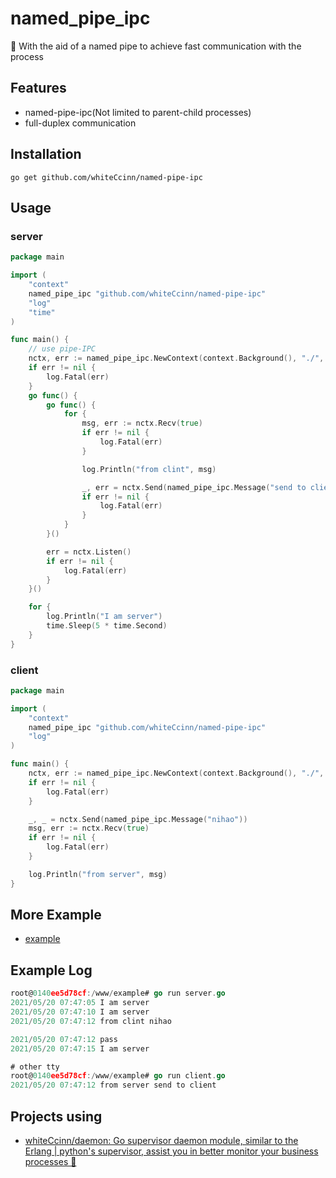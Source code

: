 # named_pipe_ipc
🚀 With the aid of a named pipe to achieve fast communication with the process

## Features

- named-pipe-ipc(Not limited to parent-child processes)
- full-duplex communication

## Installation

```shell
go get github.com/whiteCcinn/named-pipe-ipc
```

## Usage

### server

```go
package main

import (
	"context"
	named_pipe_ipc "github.com/whiteCcinn/named-pipe-ipc"
	"log"
	"time"
)

func main() {
	// use pipe-IPC
	nctx, err := named_pipe_ipc.NewContext(context.Background(), "./", named_pipe_ipc.S)
	if err != nil {
		log.Fatal(err)
	}
	go func() {
		go func() {
			for {
				msg, err := nctx.Recv(true)
				if err != nil {
					log.Fatal(err)
				}

				log.Println("from clint", msg)

				_, err = nctx.Send(named_pipe_ipc.Message("send to client\n"))
				if err != nil {
					log.Fatal(err)
				}
			}
		}()

		err = nctx.Listen()
		if err != nil {
			log.Fatal(err)
		}
	}()

	for {
		log.Println("I am server")
		time.Sleep(5 * time.Second)
	}
}

```

### client

```go
package main

import (
	"context"
	named_pipe_ipc "github.com/whiteCcinn/named-pipe-ipc"
	"log"
)

func main() {
	nctx, err := named_pipe_ipc.NewContext(context.Background(), "./", named_pipe_ipc.C)
	if err != nil {
		log.Fatal(err)
	}

	_, _ = nctx.Send(named_pipe_ipc.Message("nihao"))
	msg, err := nctx.Recv(true)
	if err != nil {
		log.Fatal(err)
	}

	log.Println("from server", msg)
}
```

## More Example
- [example](https://github.com/whiteCcinn/named-pipe-ipc/tree/main/example)

## Example Log

```go
root@0140ee5d78cf:/www/example# go run server.go
2021/05/20 07:47:05 I am server
2021/05/20 07:47:10 I am server
2021/05/20 07:47:12 from clint nihao

2021/05/20 07:47:12 pass
2021/05/20 07:47:15 I am server

# other tty
root@0140ee5d78cf:/www/example# go run client.go
2021/05/20 07:47:12 from server send to client
```

## Projects using

- [whiteCcinn/daemon: Go supervisor daemon module, similar to the Erlang | python's supervisor, assist you in better monitor your business processes 🚀](https://github.com/whiteCcinn/daemon)